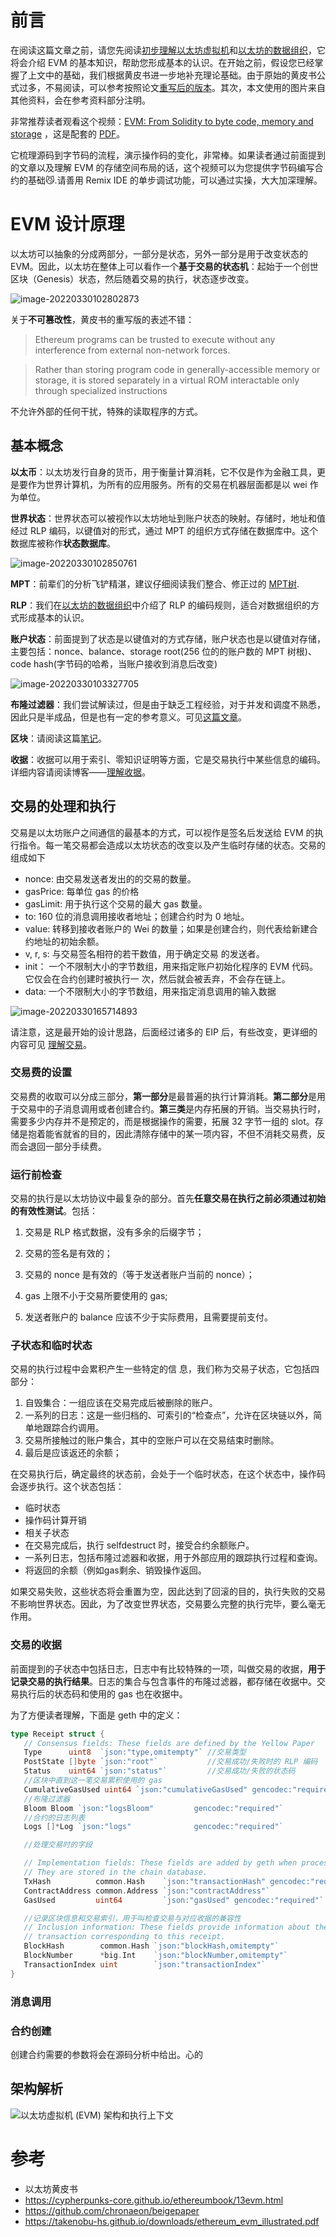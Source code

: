 # 前言

在阅读这篇文章之前，请您先阅读[初步理解以太坊虚拟机](https://github.com/learnerLj/geth-analyze/blob/main/analyzeSourceCode/EVM%E8%AE%BE%E8%AE%A1%E4%B8%8E%E5%8E%9F%E7%90%86/%E5%88%9D%E6%AD%A5%E7%90%86%E8%A7%A3%E4%BB%A5%E5%A4%AA%E5%9D%8A%E8%99%9A%E6%8B%9F%E6%9C%BA.md)和[以太坊的数据组织](https://github.com/learnerLj/geth-analyze/blob/main/analyzeSourceCode/EVM%E8%AE%BE%E8%AE%A1%E4%B8%8E%E5%8E%9F%E7%90%86/%E4%BB%A5%E5%A4%AA%E5%9D%8A%E7%9A%84%E6%95%B0%E6%8D%AE%E7%BB%84%E7%BB%87.md)，它将会介绍 EVM 的基本知识，帮助您形成基本的认识。在开始之前，假设您已经掌握了上文中的基础，我们根据黄皮书进一步地补充理论基础。由于原始的黄皮书公式过多，不易阅读，可以参考按照论文[重写后的版本](https://github.com/chronaeon/beigepaper)。其次，本文使用的图片来自其他资料，会在参考资料部分注明。

非常推荐读者观看这个视频：[EVM: From Solidity to byte code, memory and storage](https://www.youtube.com/watch?v=RxL_1AfV7N4&t=1s) ，这是配套的 [PDF](https://slack-files.com/T9C7VSRBN-F0154NTUM3L-3eefe73def)。

它梳理源码到字节码的流程，演示操作码的变化，非常棒。如果读者通过前面提到的文章以及理解 EVM 的存储空间布局的话，这个视频可以为您提供字节码编写合约的基础:smirk_cat:.请善用 Remix IDE 的单步调试功能，可以通过实操，大大加深理解。

# EVM 设计原理

以太坊可以抽象的分成两部分，一部分是状态，另外一部分是用于改变状态的 EVM。因此，以太坊在整体上可以看作一个**基于交易的状态机**：起始于一个创世区块（Genesis）状态，然后随着交易的执行，状态逐步改变。

![image-20220330102802873](http://blog-blockchain.xyz/202203301028001.png)

关于**不可篡改性**，黄皮书的重写版的表述不错：

> Ethereum programs can be trusted to execute without any interference from external non-network forces.

> Rather than storing program code in generally-accessible memory or storage, it is stored separately in a virtual ROM interactable only through specialized instructions

不允许外部的任何干扰，特殊的读取程序的方式。

## 基本概念

**以太币**：以太坊发行自身的货币，用于衡量计算消耗，它不仅是作为金融工具，更是要作为世界计算机，为所有的应用服务。所有的交易在机器层面都是以 wei 作为单位。

**世界状态**：世界状态可以被视作以太坊地址到账户状态的映射。存储时，地址和值经过 RLP 编码，以键值对的形式，通过 MPT 的组织方式存储在数据库中。这个数据库被称作**状态数据库**。

![image-20220330102850761](http://blog-blockchain.xyz/202203301028818.png)

**MPT**：前辈们的分析飞铲精湛，建议仔细阅读我们整合、修正过的 [MPT树](https://github.com/learnerLj/geth-analyze/blob/main/analyzeSourceCode/MPT%E6%A0%91.md).

**RLP**：我们在[以太坊的数据组织](https://github.com/learnerLj/geth-analyze/blob/main/analyzeSourceCode/EVM%E8%AE%BE%E8%AE%A1%E4%B8%8E%E5%8E%9F%E7%90%86/%E4%BB%A5%E5%A4%AA%E5%9D%8A%E7%9A%84%E6%95%B0%E6%8D%AE%E7%BB%84%E7%BB%87.md)中介绍了 RLP 的编码规则，适合对数据组织的方式形成基本的认识。

**账户状态**：前面提到了状态是以键值对的方式存储，账户状态也是以键值对存储，主要包括：nonce、balance、storage root(256 位的的账户数的 MPT 树根)、code hash(字节码的哈希，当账户接收到消息后改变)

![image-20220330103327705](http://blog-blockchain.xyz/202203301033775.png)

**布隆过滤器**：我们尝试解读过，但是由于缺乏工程经验，对于并发和调度不熟悉，因此只是半成品，但是也有一定的参考意义。可见[这篇文章](https://github.com/learnerLj/geth-analyze/blob/main/analyzeSourceCode/%E5%B8%83%E9%9A%86%E8%BF%87%E6%BB%A4%E5%99%A8.md)。

**区块**：请阅读这篇[笔记](https://github.com/learnerLj/geth-analyze/blob/main/analyzeSourceCode/%E5%9F%BA%E6%9C%AC%E6%95%B0%E6%8D%AE%E7%BB%93%E6%9E%84/%E7%90%86%E8%A7%A3%E5%8C%BA%E5%9D%97.md)。

**收据**：收据可以用于索引、零知识证明等方面，它是交易执行中某些信息的编码。详细内容请阅读博客——[理解收据](https://github.com/learnerLj/geth-analyze/blob/main/analyzeSourceCode/%E5%9F%BA%E6%9C%AC%E6%95%B0%E6%8D%AE%E7%BB%93%E6%9E%84/%E7%90%86%E8%A7%A3%E6%94%B6%E6%8D%AE.md)。

## 交易的处理和执行

交易是以太坊账户之间通信的最基本的方式，可以视作是签名后发送给 EVM 的执行指令。每一笔交易都会造成以太坊状态的改变以及产生临时存储的状态。交易的组成如下

- nonce: 由交易发送者发出的的交易的数量。
- gasPrice: 每单位 gas 的价格
- gasLimit: 用于执行这个交易的最大 gas 数量。
- to: 160 位的消息调用接收者地址；创建合约时为 0 地址。
- value: 转移到接收者账户的 Wei 的数量；如果是创建合约，则代表给新建合约地址的初始余额。
- v, r, s: 与交易签名相符的若干数值，用于确定交易 的发送者。
- init： 一个不限制大小的字节数组，用来指定账户初始化程序的 EVM 代码。它仅会在合约创建时被执行一 次，然后就会被丢弃，不会存在链上。
- data: 一个不限制大小的字节数组，用来指定消息调用的输入数据

![image-20220330165714893](http://blog-blockchain.xyz/202203301657199.png)

请注意，这是最开始的设计思路，后面经过诸多的 EIP 后，有些改变，更详细的内容可见 [理解交易](https://github.com/learnerLj/geth-analyze/blob/main/analyzeSourceCode/%E5%9F%BA%E6%9C%AC%E6%95%B0%E6%8D%AE%E7%BB%93%E6%9E%84/%E7%90%86%E8%A7%A3%E4%BA%A4%E6%98%93.md)。

### 交易费的设置

交易费的收取可以分成三部分，**第一部分**是最普遍的执行计算消耗。**第二部分**是用于交易中的子消息调用或者创建合约。**第三类**是内存拓展的开销。当交易执行时，需要多少内存并不是预定的，而是根据操作的需要，拓展 32 字节一组的 slot。存储是抱着能省就省的目的，因此清除存储中的某一项内容，不但不消耗交易费，反而会退回一部分手续费。

### 运行前检查

交易的执行是以太坊协议中最复杂的部分。首先**任意交易在执行之前必须通过初始的有效性测试**。包括：

1. 交易是 RLP 格式数据，没有多余的后缀字节； 

2. 交易的签名是有效的；
3.  交易的 nonce 是有效的（等于发送者账户当前的 nonce）；
4.  gas 上限不小于交易所要使用的 gas;
5. 发送者账户的 balance 应该不少于实际费用，且需要提前支付。

### 子状态和临时状态

交易的执行过程中会累积产生一些特定的信 息，我们称为交易子状态，它包括四部分：

1. 自毁集合：一组应该在交易完成后被删除的账户。
2. 一系列的日志：这是一些归档的、可索引的“检查点”，允许在区块链以外，简单地跟踪合约调用。
3. 交易所接触过的账户集合，其中的空账户可以在交易结束时删除。
4. 最后是应该返还的余额；

在交易执行后，确定最终的状态前，会处于一个临时状态，在这个状态中，操作码会逐步执行。这个状态包括：

- 临时状态
- 操作码计算开销
- 相关子状态
- 在交易完成后，执行 selfdestruct 时，接受合约余额账户。
- 一系列日志，包括布隆过滤器和收据，用于外部应用的跟踪执行过程和查询。
- 将返回的余额（例如gas剩余、销毁操作返回。

如果交易失败，这些状态将会重置为空，因此达到了回滚的目的，执行失败的交易不影响世界状态。因此，为了改变世界状态，交易要么完整的执行完毕，要么毫无作用。

### 交易的收据

前面提到的子状态中包括日志，日志中有比较特殊的一项，叫做交易的收据，**用于记录交易的执行结果**。日志的集合与包含事件的布隆过滤器，都存储在收据中。交易执行后的状态码和使用的 gas 也在收据中。

为了方便读者理解，下面是 geth 中的定义：

```go
type Receipt struct {
   // Consensus fields: These fields are defined by the Yellow Paper
   Type      uint8  `json:"type,omitempty"` //交易类型
   PostState []byte `json:"root"`           //交易成功/失败时的 RLP 编码
   Status    uint64 `json:"status"`         //交易成功/失败的状态码
   //区块中直到这一笔交易累积使用的 gas
   CumulativeGasUsed uint64 `json:"cumulativeGasUsed" gencodec:"required"`
   //布隆过滤器
   Bloom Bloom `json:"logsBloom"         gencodec:"required"`
   //合约的日志列表
   Logs []*Log `json:"logs"              gencodec:"required"`

   //处理交易时的字段

   // Implementation fields: These fields are added by geth when processing a transaction.
   // They are stored in the chain database.
   TxHash          common.Hash    `json:"transactionHash" gencodec:"required"`
   ContractAddress common.Address `json:"contractAddress"`
   GasUsed         uint64         `json:"gasUsed" gencodec:"required"`

   //记录区块信息和交易索引，用于叫检查交易与对应收据的兼容性
   // Inclusion information: These fields provide information about the inclusion of the
   // transaction corresponding to this receipt.
   BlockHash        common.Hash `json:"blockHash,omitempty"`
   BlockNumber      *big.Int    `json:"blockNumber,omitempty"`
   TransactionIndex uint        `json:"transactionIndex"`
}
```

### 消息调用









### 合约创建

创建合约需要的参数将会在源码分析中给出。心的





## 架构解析

![以太坊虚拟机 (EVM) 架构和执行上下文](https://cypherpunks-core.github.io/ethereumbook/images/evm-architecture.png)













































# 参考

- 以太坊黄皮书
- https://cypherpunks-core.github.io/ethereumbook/13evm.html
- https://github.com/chronaeon/beigepaper
- https://takenobu-hs.github.io/downloads/ethereum_evm_illustrated.pdf

